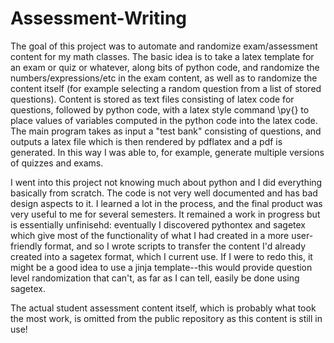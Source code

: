 # Assessment-Writing

The goal of this project was to automate and randomize exam/assessment content for my math classes. The basic idea is to take a latex template for an exam or quiz or whatever, along bits of python code, and randomize the numbers/expressions/etc in the exam content, as well as to randomize the content itself (for example selecting a random question from a list of stored questions). Content is stored as text files consisting of latex code for questions, followed by python code, with a latex style command \py{<content>} to place values of variables computed in the python code into the latex code. The main program takes as input a "test bank" consisting of questions, and outputs a latex file which is then rendered by pdflatex and a pdf is generated. In this way I was able to, for example, generate multiple versions of quizzes and exams. 

I went into this project not knowing much about python and I did everything basically from scratch. The code is not very well documented and has bad design aspects to it. I learned a lot in the process, and the final product was very useful to me for several semesters. It remained a work in progress but is essentially unfinisehd: eventually I discovered pythontex and sagetex which give most of the functionality of what I had created in a more user-friendly format, and so I wrote scripts to transfer the content I'd already created into a sagetex format, which I current use. If I were to redo this, it might be a good idea to use a jinja template--this would provide question level randomization that can't, as far as I can tell, easily be done using sagetex. 

The actual student assessment content itself, which is probably what took the most work, is omitted from the public repository as this content is still in use!
